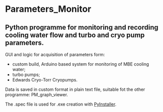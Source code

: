 # Parameters_Monitor
Python programme for monitoring and recording cooling water flow and turbo and cryo pump parameters.
---
GUI and logic for acquisition of parameters form:
- custom build, Arduino based system for monitoring of MBE cooling water;
- turbo pumps;
- Edwards Cryo-Torr Cryopumps.

Data is saved in custom format in plain text file, suitable fot the other programme: PM_graph_viewer.

The .spec file is used for .exe creation with [PyInstaller](https://pyinstaller.org/).

